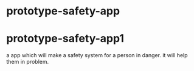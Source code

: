 # prototype-safety-app
# prototype-safety-app1

a app which will make a safety system for a person in danger.
it will help them in problem.
